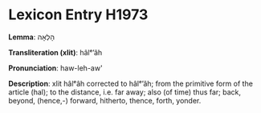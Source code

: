 # Lexicon Entry H1973

**Lemma**: הָלְאָה

**Transliteration (xlit)**: hâlᵉʼâh

**Pronunciation**: haw-leh-aw'

**Description**:
xlit hâlᵉâh corrected to hâlᵉʼâh; from the primitive form of the article (hal); to the distance, i.e. far away; also (of time) thus far; back, beyond, (hence,-) forward, hitherto, thence, forth, yonder.
